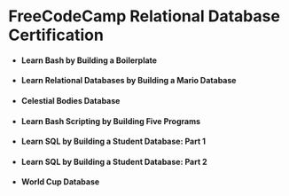 # FreeCodeCamp Relational Database Certification

+ #### Learn Bash by Building a Boilerplate
+ #### Learn Relational Databases by Building a Mario Database
+ #### Celestial Bodies Database
+ #### Learn Bash Scripting by Building Five Programs
+ #### Learn SQL by Building a Student Database: Part 1
+ #### Learn SQL by Building a Student Database: Part 2
+ #### World Cup Database
